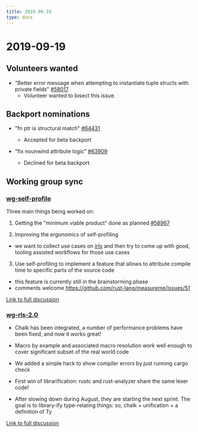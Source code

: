 ```yaml
---
title: 2019.09.19
type: docs
---
```


# 2019-09-19

## Volunteers wanted

- "Better error message when attempting to instantiate tuple structs with private fields" [#58017](https://github.com/rust-lang/rust/issues/58017)
  - Volunteer wanted to bisect this issue.

## Backport nominations

- "fn ptr is structural match" [#64431](https://github.com/rust-lang/rust/pull/64431)
  - Accepted for beta backport

- "fix nounwind attribute logic" [#63909](https://github.com/rust-lang/rust/pull/63909)
  - Declined for beta backport
  


## Working group sync

### [wg-self-profile](https://rust-lang.github.io/compiler-team/working-groups/self-profile/)

Three main things being worked on:

1. Getting the "minimum viable product" done as planned [#58967](https://github.com/rust-lang/rust/issues/58967)

2. Improving the ergonomics of self-profiling
  - we want to collect use cases on [irlo](https://internals.rust-lang.org/t/compiler-profiling-survey/10969) and then try to come up with good, tooling assisted workflows for those use cases
  
3. Use self-profiling to implement a feature that allows to attribute compile time to specific parts of the source code
  - this feature is currently still in the brainstorming phase
  - comments welcome https://github.com/rust-lang/measureme/issues/51
  
[Link to full discussion](https://rust-lang.zulipchat.com/#narrow/stream/131828-t-compiler/topic/weekly.20meeting.202019-09-19.20.2354818/near/176105683)
  
### [wg-rls-2.0](https://rust-lang.github.io/compiler-team/working-groups/rls-2.0/)

- Chalk has been integrated, a number of performance problems have been fixed, and now it works great!

- Macro by example and associated macro resolution work well enough to cover significant subset of the real world code

- We added a simple hack to show compiler errors by just running cargo check

- First win of librarification: rustc and rust-analyzer share the same lexer code!

- After slowing down during August, they are starting the next sprint. The goal is to library-ify type-relating things: so, chalk + unification + a definition of Ty

[Link to full discussion](https://rust-lang.zulipchat.com/#narrow/stream/131828-t-compiler/topic/weekly.20meeting.202019-09-19.20.2354818/near/176106397)
